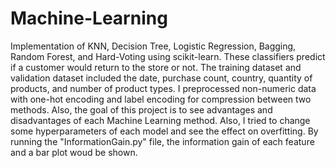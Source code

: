 # Machine-Learning
Implementation of KNN, Decision Tree, Logistic Regression, Bagging, Random Forest, and Hard-Voting using scikit-learn. 
These classifiers predict if a customer would return to the store or not. The training dataset and validation dataset included the date, purchase count, country, quantity of products, and number of product types. I preprocessed non-numeric data with one-hot encoding and label encoding for compression between two methods. Also, the goal of this project is to see advantages and disadvantages of each Machine Learning method. Also, I tried to change some hyperparameters of each model and see the effect on overfitting.
By running the "InformationGain.py" file, the information gain of each feature and a bar plot woud be shown.
